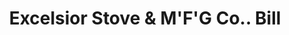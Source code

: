 ---
doi: 10.7916/D8S4841P
date_other: '1929'
date_other_textual: '1929'
form: printed ephemera
genre:
- Invoices
name:
- Excelsior Stove & M'F'G Co.
object_in_context_url: https://biggert.cul.columbia.edu/items/view/ave_biggert_00270
subject_hierarchical_geographic:
- Quincy, Illinois, United States
subject_name:
- Excelsior Stove & M'F'G Co.
title: Excelsior Stove & M'F'G Co.. Bill
sort_title: Excelsior Stove & M'F'G Co.. Bill
call_number: ave_biggert_00270
coordinates:
- 39.93222222222222,-91.38861111111112
pid: ave_biggert_00270
identifiers: ave_biggert_00270
thumbnail: https://derivativo-3.library.columbia.edu/iiif/2/ldpd:344215/full/!256,256/0/native.jpg
permalink: "/biggert/ave_biggert_00270/"
layout: iiif-image-page
---